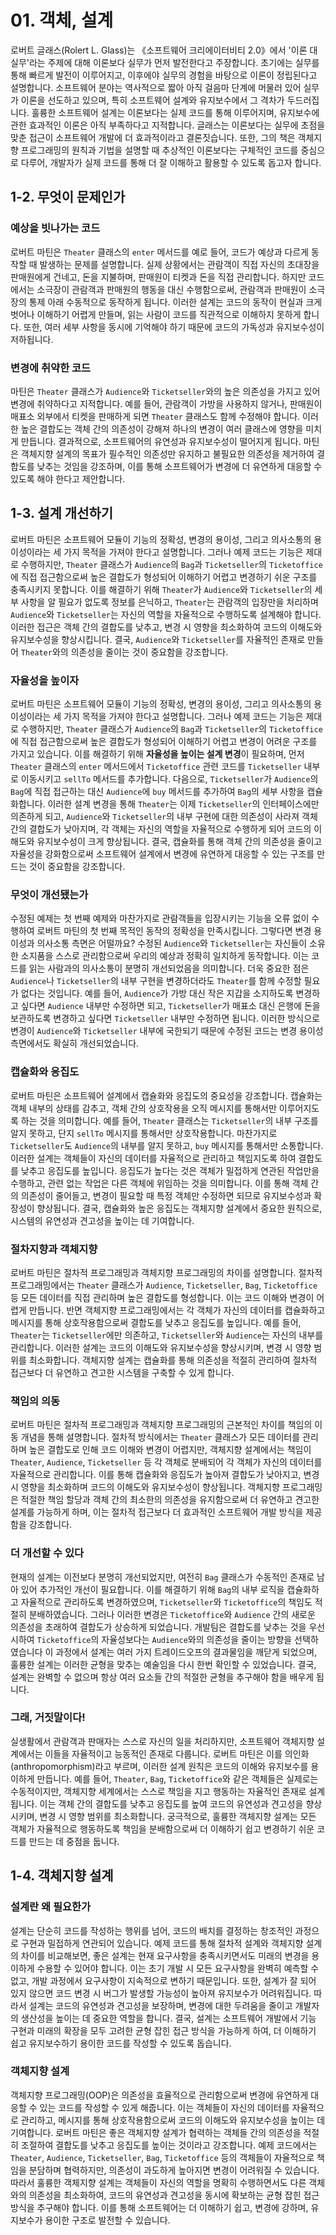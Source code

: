 # 01. 객체, 설계

로버트 글래스(Rolert L. Glass)는 《소프트웨어 크리에이터비티 2.0》에서 '이론 대 실무'라는 주제에 대해 이론보다 실무가 먼저 발전한다고 주장합니다.
초기에는 실무를 통해 빠르게 발전이 이루어지고, 이후에야 실무의 경험을 바탕으로 이론이 정립된다고 설명합니다.
소프트웨어 분야는 역사적으로 짧아 아직 걸음마 단계에 머물러 있어 실무가 이론을 선도하고 있으며, 특히 소프트웨어 설계와 유지보수에서 그 격차가 두드러집니다.
훌륭한 소프트웨어 설계는 이론보다는 실제 코드를 통해 이루어지며, 유지보수에 관한 효과적인 이론은 아직 부족하다고 지적합니다.
글래스는 이론보다는 실무에 초점을 맞춘 접근이 소프트웨어 개발에 더 효과적이라고 결론짓습니다.
또한, 그의 책은 객체지향 프로그래밍의 원칙과 기법을 설명할 때 추상적인 이론보다는 구체적인 코드를 중심으로 다루어, 개발자가 실제 코드를 통해 더 잘 이해하고 활용할 수 있도록 돕고자 합니다.

## 1-2. 무엇이 문제인가

### 예상을 빗나가는 코드

로버트 마틴은 `Theater` 클래스의 `enter` 메서드를 예로 들어, 코드가 예상과 다르게 동작할 때 발생하는 문제를 설명합니다.
실제 상황에서는 관람객이 직접 자신의 초대장을 판매원에게 건네고, 돈을 지불하며, 판매원이 티켓과 돈을 직접 관리합니다.
하지만 코드에서는 소극장이 관람객과 판매원의 행동을 대신 수행함으로써, 관람객과 판매원이 소극장의 통제 아래 수동적으로 동작하게 됩니다.
이러한 설계는 코드의 동작이 현실과 크게 벗어나 이해하기 어렵게 만들며, 읽는 사람이 코드를 직관적으로 이해하지 못하게 합니다.
또한, 여러 세부 사항을 동시에 기억해야 하기 때문에 코드의 가독성과 유지보수성이 저하됩니다.

### 변경에 취약한 코드

마틴은 `Theater` 클래스가 `Audience`와 `Ticketseller`와의 높은 의존성을 가지고 있어 변경에 취약하다고 지적합니다.
예를 들어, 관람객이 가방을 사용하지 않거나, 판매원이 매표소 외부에서 티켓을 판매하게 되면 `Theater` 클래스도 함께 수정해야 합니다.
이러한 높은 결합도는 객체 간의 의존성이 강해져 하나의 변경이 여러 클래스에 영향을 미치게 만듭니다.
결과적으로, 소프트웨어의 유연성과 유지보수성이 떨어지게 됩니다.
마틴은 객체지향 설계의 목표가 필수적인 의존성만 유지하고 불필요한 의존성을 제거하여 결합도를 낮추는 것임을 강조하며,
이를 통해 소프트웨어가 변경에 더 유연하게 대응할 수 있도록 해야 한다고 제안합니다.

## 1-3. 설계 개선하기

로버트 마틴은 소프트웨어 모듈이 기능의 정확성, 변경의 용이성, 그리고 의사소통의 용이성이라는 세 가지 목적을 가져야 한다고 설명합니다. 
그러나 예제 코드는 기능은 제대로 수행하지만, `Theater` 클래스가 `Audience`의 `Bag`과 `Ticketseller`의 `Ticketoffice`에 직접 접근함으로써 높은 결합도가 형성되어 이해하기 어렵고 변경하기 쉬운 구조를 충족시키지 못합니다. 
이를 해결하기 위해 `Theater`가 `Audience`와 `Ticketseller`의 세부 사항을 알 필요가 없도록 정보를 은닉하고, `Theater`는 관람객의 입장만을 처리하며 `Audience`와 `Ticketseller`는 자신의 역할을 자율적으로 수행하도록 설계해야 합니다. 
이러한 접근은 객체 간의 결합도를 낮추고, 변경 시 영향을 최소화하여 코드의 이해도와 유지보수성을 향상시킵니다. 
결국, `Audience`와 `Ticketseller`를 자율적인 존재로 만들어 `Theater`와의 의존성을 줄이는 것이 중요함을 강조합니다.

### 자율성을 높이자

로버트 마틴은 소프트웨어 모듈이 기능의 정확성, 변경의 용이성, 그리고 의사소통의 용이성이라는 세 가지 목적을 가져야 한다고 설명합니다. 
그러나 예제 코드는 기능은 제대로 수행하지만, `Theater` 클래스가 `Audience`의 `Bag`과 `Ticketseller`의 `Ticketoffice`에 직접 접근함으로써 높은 결합도가 형성되어 이해하기 어렵고 변경이 어려운 구조를 가지고 있습니다. 
이를 해결하기 위해 **자율성을 높이는 설계 변경**이 필요하며, 먼저 `Theater` 클래스의 `enter` 메서드에서 `Ticketoffice` 관련 코드를 `Ticketseller` 내부로 이동시키고 `sellTo` 메서드를 추가합니다. 
다음으로, `Ticketseller`가 `Audience`의 `Bag`에 직접 접근하는 대신 `Audience`에 `buy` 메서드를 추가하여 `Bag`의 세부 사항을 캡슐화합니다. 
이러한 설계 변경을 통해 `Theater`는 이제 `Ticketseller`의 인터페이스에만 의존하게 되고, `Audience`와 `Ticketseller`의 내부 구현에 대한 의존성이 사라져 객체 간의 결합도가 낮아지며, 각 객체는 자신의 역할을 자율적으로 수행하게 되어 코드의 이해도와 유지보수성이 크게 향상됩니다. 
결국, 캡슐화를 통해 객체 간의 의존성을 줄이고 자율성을 강화함으로써 소프트웨어 설계에서 변경에 유연하게 대응할 수 있는 구조를 만드는 것이 중요함을 강조합니다.

### 무엇이 개선됐는가

수정된 예제는 첫 번째 예제와 마찬가지로 관람객들을 입장시키는 기능을 오류 없이 수행하여 로버트 마틴의 첫 번째 목적인 동작의 정확성을 만족시킵니다.
그렇다면 변경 용이성과 의사소통 측면은 어떨까요? 수정된 `Audience`와 `Ticketseller`는 자신들이 소유한 소지품을 스스로 관리함으로써 우리의 예상과 정확히 일치하게 동작합니다.
이는 코드를 읽는 사람과의 의사소통이 분명히 개선되었음을 의미합니다.
더욱 중요한 점은 `Audience`나 `Ticketseller`의 내부 구현을 변경하더라도 `Theater`를 함께 수정할 필요가 없다는 것입니다.
예를 들어, `Audience`가 가방 대신 작은 지갑을 소지하도록 변경하고 싶다면 `Audience` 내부만 수정하면 되고, `Ticketseller`가 매표소 대신 은행에 돈을 보관하도록 변경하고 싶다면 `Ticketseller` 내부만 수정하면 됩니다.
이러한 방식으로 변경이 `Audience`와 `Ticketseller` 내부에 국한되기 때문에 수정된 코드는 변경 용이성 측면에서도 확실히 개선되었습니다.

### 캡슐화와 응집도

로버트 마틴은 소프트웨어 설계에서 캡슐화와 응집도의 중요성을 강조합니다.
캡슐화는 객체 내부의 상태를 감추고, 객체 간의 상호작용을 오직 메시지를 통해서만 이루어지도록 하는 것을 의미합니다.
예를 들어, `Theater` 클래스는 `Ticketseller`의 내부 구조를 알지 못하고, 단지 `sellTo` 메시지를 통해서만 상호작용합니다.
마찬가지로 `Ticketseller`도 `Audience`의 내부를 알지 못하고, `buy` 메시지를 통해서만 소통합니다.
이러한 설계는 객체들이 자신의 데이터를 자율적으로 관리하고 책임지도록 하여 결합도를 낮추고 응집도를 높입니다.
응집도가 높다는 것은 객체가 밀접하게 연관된 작업만을 수행하고, 관련 없는 작업은 다른 객체에 위임하는 것을 의미합니다.
이를 통해 객체 간의 의존성이 줄어들고, 변경이 필요할 때 특정 객체만 수정하면 되므로 유지보수성과 확장성이 향상됩니다.
결국, 캡슐화와 높은 응집도는 객체지향 설계에서 중요한 원칙으로, 시스템의 유연성과 견고성을 높이는 데 기여합니다.

### 절차지향과 객체지향

로버트 마틴은 절차적 프로그래밍과 객체지향 프로그래밍의 차이를 설명합니다.
절차적 프로그래밍에서는 `Theater` 클래스가 `Audience`, `Ticketseller`, `Bag`, `Ticketoffice` 등 모든 데이터를 직접 관리하며 높은 결합도를 형성합니다. 
이는 코드 이해와 변경이 어렵게 만듭니다. 
반면 객체지향 프로그래밍에서는 각 객체가 자신의 데이터를 캡슐화하고 메시지를 통해 상호작용함으로써 결합도를 낮추고 응집도를 높입니다. 
예를 들어, `Theater`는 `Ticketseller`에만 의존하고, `Ticketseller`와 `Audience`는 자신의 내부를 관리합니다. 
이러한 설계는 코드의 이해도와 유지보수성을 향상시키며, 변경 시 영향 범위를 최소화합니다. 
객체지향 설계는 캡슐화를 통해 의존성을 적절히 관리하여 절차적 접근보다 더 유연하고 견고한 시스템을 구축할 수 있게 합니다.


### 책임의 의동

로버트 마틴은 절차적 프로그래밍과 객체지향 프로그래밍의 근본적인 차이를 책임의 이동 개념을 통해 설명합니다.
절차적 방식에서는 `Theater` 클래스가 모든 데이터를 관리하며 높은 결합도로 인해 코드 이해와 변경이 어렵지만, 
객체지향 설계에서는 책임이 `Theater`, `Audience`, `Ticketseller` 등 각 객체로 분배되어 각 객체가 자신의 데이터를 자율적으로 관리합니다. 
이를 통해 캡슐화와 응집도가 높아져 결합도가 낮아지고, 변경 시 영향을 최소화하며 코드의 이해도와 유지보수성이 향상됩니다. 
객체지향 프로그래밍은 적절한 책임 할당과 객체 간의 최소한의 의존성을 유지함으로써 더 유연하고 견고한 설계를 가능하게 하며, 
이는 절차적 접근보다 더 효과적인 소프트웨어 개발 방식을 제공함을 강조합니다.


### 더 개선할 수 있다

현재의 설계는 이전보다 분명히 개선되었지만, 여전히 `Bag` 클래스가 수동적인 존재로 남아 있어 추가적인 개선이 필요합니다.
이를 해결하기 위해 `Bag`의 내부 로직을 캡슐화하고 자율적으로 관리하도록 변경하였으며, `Ticketseller`와 `Ticketoffice`의 책임도 적절히 분배하였습니다.
그러나 이러한 변경은 `Ticketoffice`와 `Audience` 간의 새로운 의존성을 초래하여 결합도가 상승하게 되었습니다.
개발팀은 결합도를 낮추는 것을 우선시하여 `Ticketoffice`의 자율성보다는 `Audience`와의 의존성을 줄이는 방향을 선택하였습니다
이 과정에서 설계는 여러 가지 트레이드오프의 결과물임을 깨닫게 되었으며, 훌륭한 설계는 이러한 균형을 맞추는 예술임을 다시 한번 확인할 수 있었습니다.
결국, 설계는 완벽할 수 없으며 항상 여러 요소들 간의 적절한 균형을 추구해야 함을 배우게 됩니다.

### 그래, 거짓말이다!

실생활에서 관람객과 판매자는 스스로 자신의 일을 처리하지만, 소프트웨어 객체지향 설계에서는 이들을 자율적이고 능동적인 존재로 다룹니다.
로버트 마틴은 이를 의인화(anthropomorphism)라고 부르며, 이러한 설계 원칙은 코드의 이해와 유지보수를 용이하게 만듭니다. 
예를 들어, `Theater`, `Bag`, `Ticketoffice`와 같은 객체들은 실제로는 수동적이지만, 객체지향 세계에서는 스스로 책임을 지고 행동하는 자율적인 존재로 설계됩니다. 
이는 객체 간의 결합도를 낮추고 응집도를 높여 코드의 유연성과 견고성을 향상시키며, 변경 시 영향 범위를 최소화합니다. 
궁극적으로, 훌륭한 객체지향 설계는 모든 객체가 자율적으로 행동하도록 책임을 분배함으로써 더 이해하기 쉽고 변경하기 쉬운 코드를 만드는 데 중점을 둡니다.

## 1-4. 객체지향 설계

### 설계란 왜 필요한가

설계는 단순히 코드를 작성하는 행위를 넘어, 코드의 배치를 결정하는 창조적인 과정으로 구현과 밀접하게 연관되어 있습니다. 
예제 코드를 통해 절차적 설계와 객체지향 설계의 차이를 비교해보면, 좋은 설계는 현재 요구사항을 충족시키면서도 미래의 변경을 용이하게 수용할 수 있어야 합니다. 
이는 초기 개발 시 모든 요구사항을 완벽히 예측할 수 없고, 개발 과정에서 요구사항이 지속적으로 변하기 때문입니다. 
또한, 설계가 잘 되어 있지 않으면 코드 변경 시 버그가 발생할 가능성이 높아져 유지보수가 어려워집니다. 
따라서 설계는 코드의 유연성과 견고성을 보장하며, 변경에 대한 두려움을 줄이고 개발자의 생산성을 높이는 데 중요한 역할을 합니다. 
결국, 설계는 소프트웨어 개발에서 기능 구현과 미래의 확장을 모두 고려한 균형 잡힌 접근 방식을 가능하게 하여, 더 이해하기 쉽고 유지보수하기 용이한 코드를 작성할 수 있도록 돕습니다.


### 객체지향 설계

객체지향 프로그래밍(OOP)은 의존성을 효율적으로 관리함으로써 변경에 유연하게 대응할 수 있는 코드를 작성할 수 있게 해줍니다. 
이는 객체들이 자신의 데이터를 자율적으로 관리하고, 메시지를 통해 상호작용함으로써 코드의 이해도와 유지보수성을 높이는 데 기여합니다. 
로버트 마틴은 좋은 객체지향 설계가 협력하는 객체들 간의 의존성을 적절히 조절하여 결합도를 낮추고 응집도를 높이는 것이라고 강조합니다. 
예제 코드에서는 `Theater`, `Audience`, `Ticketseller`, `Bag`, `Ticketoffice` 등의 객체들이 자율적으로 책임을 분담하며 협력하지만, 의존성이 과도하게 높아지면 변경이 어려워질 수 있습니다. 
따라서 훌륭한 객체지향 설계는 객체들이 자신의 역할을 명확히 수행하면서도 다른 객체와의 의존성을 최소화하여, 코드의 유연성과 견고성을 동시에 확보하는 균형 잡힌 접근 방식을 추구해야 합니다. 
이를 통해 소프트웨어는 더 이해하기 쉽고, 변경에 강하며, 유지보수가 용이한 구조로 발전할 수 있습니다.
